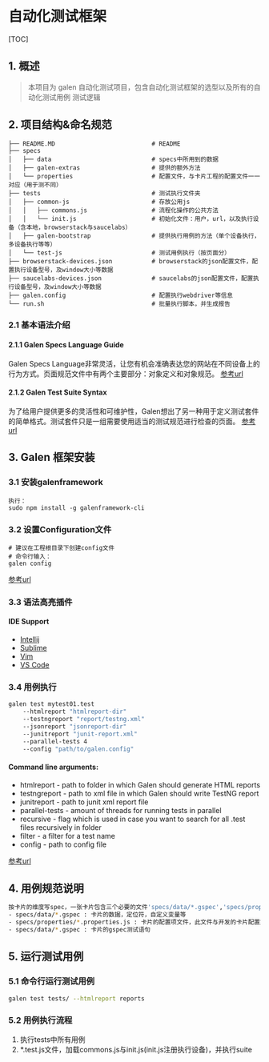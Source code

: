 # 自动化测试框架

[TOC]

## 1.  概述

> 本项目为 galen 自动化测试项目，包含自动化测试框架的选型以及所有的自动化测试用例
测试逻辑



## 2. 项目结构&命名规范

```shell
├── README.MD							# README
├── specs		                             
│   ├── data                            # specs中所用到的数据
│   ├── galen-extras					# 提供的额外方法
│   └── properties                      # 配置文件，与卡片工程的配置文件一一对应（用于测不同）
├── tests								# 测试执行文件夹
│   ├── common-js                       # 存放公用js
│   │   ├── commons.js                  # 流程化操作的公共方法
│   │   └── init.js                     # 初始化文件：用户，url，以及执行设备（含本地，browserstack与saucelabs）
│   ├── galen-bootstrap                 # 提供执行用例的方法（单个设备执行，多设备执行等等）
│   └── test-js                         # 测试用例执行（按页面分）
├── browserstack-devices.json           # browserstack的json配置文件，配置执行设备型号，及window大小等数据
├── saucelabs-devices.json				# saucelabs的json配置文件，配置执行设备型号，及window大小等数据
├── galen.config						# 配置执行webdriver等信息
└── run.sh                              # 批量执行脚本，并生成报告
```


### 2.1 基本语法介绍
#### 2.1.1 Galen Specs Language Guide
Galen Specs Language非常灵活，让您有机会准确表达您的网站在不同设备上的行为方式。页面规范文件中有两个主要部分：对象定义和对象规范。
[参考url](http://galenframework.com/docs/reference-galen-spec-language-guide/)

#### 2.1.2 Galen Test Suite Syntax
为了给用户提供更多的灵活性和可维护性，Galen想出了另一种用于定义测试套件的简单格式。测试套件只是一组需要使用适当的测试规范进行检查的页面。
[参考url](http://galenframework.com/docs/reference-galen-test-suite-syntax/)

## 3. Galen 框架安装

### 3.1 安装galenframework

```shell
执行：
sudo npm install -g galenframework-cli
```


### 3.2 设置Configuration文件

```shell
# 建议在工程根目录下创建config文件
# 命令行输入：
galen config
```
[参考url](http://galenframework.com/docs/getting-started-configuration/)



### 3.3 语法高亮插件

#### IDE Support
- [Intellij](https://plugins.jetbrains.com/plugin/8302-galen-specs-language-support)
- [Sublime](https://github.com/davidrv87/syntax-sublime-galen2)
- [Vim](https://github.com/galenframework/galen.vim)
- [VS Code](https://marketplace.visualstudio.com/items?itemName=simonhdickson.galen)

### 3.4 用例执行

```bash
galen test mytest01.test
    --htmlreport "htmlreport-dir"
    --testngreport "report/testng.xml"
    --jsonreport "jsonreport-dir"
    --junitreport "junit-report.xml"
    --parallel-tests 4
    --config "path/to/galen.config"
```
#### Command line arguments:

- htmlreport - path to folder in which Galen should generate HTML reports
- testngreport - path to xml file in which Galen should write TestNG report
- junitreport - path to junit xml report file
- parallel-tests - amount of threads for running tests in parallel
- recursive - flag which is used in case you want to search for all .test files recursively in folder
- filter - a filter for a test name
- config - path to config file

[参考url](http://galenframework.com/docs/reference-working-in-command-line/)


## 4. 用例规范说明

```bash
按卡片的维度写spec，一张卡片包含三个必要的文件'specs/data/*.gspec','specs/properties/*.properties.js','specs/*.gspec'
- specs/data/*.gspec : 卡片的数据，定位符，自定义变量等
- specs/properties/*.properties.js : 卡片的配置项文件，此文件与开发的卡片配置文件一一对应 
- specs/data/*.gspec : 卡片的gspec测试语句
```


## 5. 运行测试用例

### 5.1 命令行运行测试用例

```bash
galen test tests/ --htmlreport reports
```

### 5.2 用例执行流程
1. 执行tests中所有用例
2. *.test.js文件，加载commons.js与init.js(init.js注册执行设备)，并执行suite